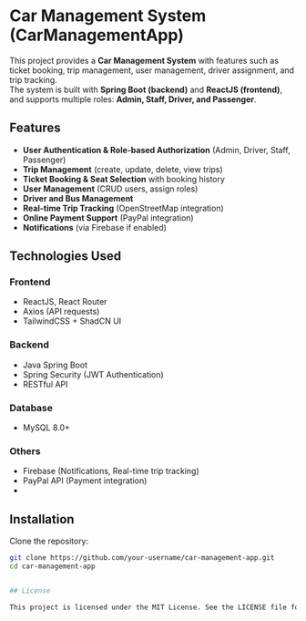 #  Car Management System (CarManagementApp)

This project provides a **Car Management System** with features such as ticket booking, trip management, user management, driver assignment, and trip tracking.  
The system is built with **Spring Boot (backend)** and **ReactJS (frontend)**, and supports multiple roles: **Admin, Staff, Driver, and Passenger**.


##  Features
-  **User Authentication & Role-based Authorization** (Admin, Driver, Staff, Passenger)  
-  **Trip Management** (create, update, delete, view trips)  
-  **Ticket Booking & Seat Selection** with booking history  
-  **User Management** (CRUD users, assign roles)  
-  **Driver and Bus Management**  
-  **Real-time Trip Tracking** (OpenStreetMap integration)  
-  **Online Payment Support** (PayPal integration)  
-  **Notifications** (via Firebase if enabled)  


## Technologies Used
### **Frontend**
- ReactJS, React Router  
- Axios (API requests)  
- TailwindCSS + ShadCN UI  

### **Backend**
- Java Spring Boot  
- Spring Security (JWT Authentication)  
- RESTful API  

### **Database**
- MySQL 8.0+  

### **Others**
- Firebase (Notifications, Real-time trip tracking)  
- PayPal API (Payment integration)
- 

##  Installation

Clone the repository:
```bash
git clone https://github.com/your-username/car-management-app.git
cd car-management-app


## License

This project is licensed under the MIT License. See the LICENSE file for details.
